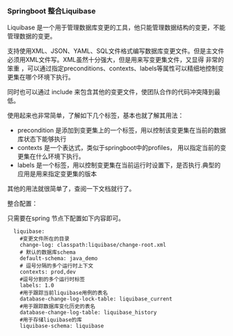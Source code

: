 ### Springboot 整合Liquibase

Liquibase 是一个用于管理数据库变更的工具，他只能管理数据结构的变更，不能管理数据的变更。

支持使用XML、JSON、YAML、SQL文件格式编写数据库变更文件。但是主文件必须用XML文件写。XML虽然十分强大，但是用来写变更集文件，又显得
非常的笨重 ，可以通过指定preconditions、contexts、labels等属性可以精细地控制变更集在哪个环境下执行。

同时也可以通过 include 来包含其他的变更文件，使团队合作的代码冲突降到最低。

使用起来也非常简单，了解如下几个标签，基本也就了解其用法：

- precondition 是添加到变更集上的一个标签，用以控制该变更集在当前的数据库状态下能够执行
- contexts  是一个表达式，类似于springboot中的profiles， 用以指定当前的变更集在什么环境下执行。
- labels  是一个标签，用以控制变更集在当前运行时设置下，是否执行.典型的应用是用来指定变更集的版本

其他的用法就很简单了，查阅一下文档就行了。

整合配置：

只需要在spring 节点下配置如下内容即可。
```agsl
  liquibase:
    #变更文件所在的目录
    change-log: classpath:liquibase/change-root.xml
    # 默认的数据库schema
    default-schema: java_demo
    # 逗号分隔的多个运行时上下文
    contexts: prod,dev
    #逗号分割的多个运行时标签
    labels: 1.0
    #用于跟踪当前liquibase用例的表名
    database-change-log-lock-table: liquibase_current
    #用于跟踪数据库变化历史的表名
    database-change-log-table: liquibase_history
    #用于存储liquibase的库
    liquibase-schema: liquibase
```




